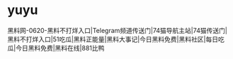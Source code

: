 # yuyu
黑料网-0620-黑料不打烊入口|Telegram频道传送门|74猫导航主站|74猫传送门|黑料不打烊入口|51吃瓜|黑料正能量|黑料大事记|今日黑料免费|黑料社区|每日吃瓜|今日黑料免费|黑料在线|881比鸭

